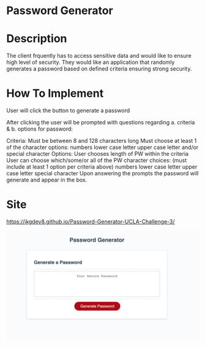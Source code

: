 # Password Generator 

# Description

The client frquently has to access sensitive data and would like to ensure high level of security. They would like an application that randomly generates a password based on defined criteria ensuring strong security.

# How To Implement


User will click the button to generate a password

After clicking the user will be prompted with questions regarding a. criteria & b. options for password:

Criteria:
Must be between 8 and 128 characters long
Must choose at least 1 of the character options:
numbers
lower case letter
upper case letter
and/or special character
Options:
User chooses length of PW within the criteria
User can choose which/some/or all of the PW character choices: (must include at least 1 option per criteria above)
numbers
lower case letter
upper case letter
special character
Upon answering the prompts the password will generate and appear in the box.


# Site

https://jkgdev8.github.io/Password-Generator-UCLA-Challenge-3/



![Getting Started](./preview.png)
